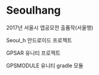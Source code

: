 # Seoulhang

2017년 서울시 앱공모전 출품작(서울행) 

Seoul_h 안드로이드 프로젝트 

GPSAR 유니티 프로젝트 

GPSMODULE 유니티 gradle 모듈
